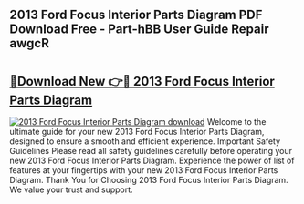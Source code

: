 ## 2013 Ford Focus Interior Parts Diagram PDF Download Free - Part-hBB User Guide Repair awgcR

# <h2><a href="http://dfj7ye8.blite.top/?on=2013+Ford+Focus+Interior+Parts+Diagram">🔗Download New 👉🔴 2013 Ford Focus Interior Parts Diagram</a></h2>

[![2013 Ford Focus Interior Parts Diagram download](https://i.imgur.com/lujVjoI.png)](http://dfj7ye8.blite.top/?on=2013+Ford+Focus+Interior+Parts+Diagram)
Welcome to the ultimate guide for your new 2013 Ford Focus Interior Parts Diagram, designed to ensure a smooth and efficient experience. Important Safety Guidelines Please read all safety guidelines carefully before operating your new 2013 Ford Focus Interior Parts Diagram. Experience the power of list of features at your fingertips with your new 2013 Ford Focus Interior Parts Diagram. Thank You for Choosing 2013 Ford Focus Interior Parts Diagram. We value your trust and support.
